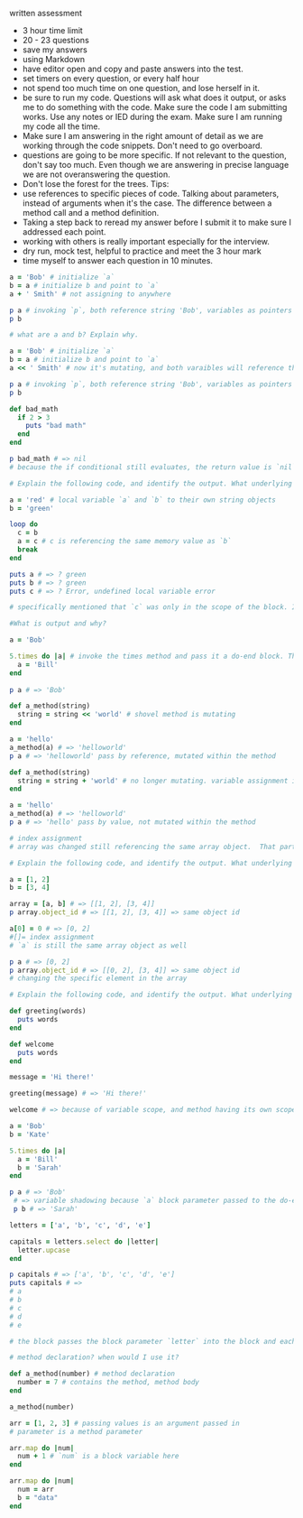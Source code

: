 written assessment
  - 3 hour time limit
  - 20 - 23 questions
  - save my answers
  - using Markdown
  - have editor open and copy and paste answers into the test.
  - set timers on every question, or every half hour
  - not spend too much time on one question, and lose herself in it.
  - be sure to run my code. Questions will ask what does it output, or asks me to do something with the code.  Make sure the code I am submitting works.  Use any notes or IED during the exam.  Make sure I am running my code all the time.
  - Make sure I am answering in the right amount of detail as we are working through the code snippets.  Don't need to go overboard. 
  - questions are going to be more specific. If not relevant to the question, don't say too much. Even though we are answering in precise language we are not overanswering the question.
  - Don't lose the forest for the trees.
Tips:
  - use references to specific pieces of code.  Talking about parameters, instead of arguments when it's the case.  The difference between a method call and a method definition.  
  - Taking a step back to reread my answer before I submit it to make sure I addressed each point.
  - working with others is really important especially for the interview.
  - dry run, mock test, helpful to practice and meet the 3 hour mark
  - time myself to answer each question in 10 minutes.

```Ruby
a = 'Bob' # initialize `a`
b = a # initialize b and point to `a`
a + ' Smith' # not assigning to anywhere

p a # invoking `p`, both reference string 'Bob', variables as pointers
p b

# what are a and b? Explain why.

a = 'Bob' # initialize `a`
b = a # initialize b and point to `a`
a << ' Smith' # now it's mutating, and both varaibles will reference the mutated string object

p a # invoking `p`, both reference string 'Bob', variables as pointers
p b

def bad_math
  if 2 > 3
    puts "bad math"
  end
end

p bad_math # => nil
# because the if conditional still evaluates, the return value is `nil`.

# Explain the following code, and identify the output. What underlying concepts does this demonstrate?

a = 'red' # local variable `a` and `b` to their own string objects
b = 'green'

loop do
  c = b
  a = c # c is referencing the same memory value as `b`
  break
end

puts a # => ? green
puts b # => ? green
puts c # => ? Error, undefined local variable error

# specifically mentioned that `c` was only in the scope of the block. Important to note that `c` doesn't come until last, so the two "green" strings will still be output.

#What is output and why?

a = 'Bob'

5.times do |a| # invoke the times method and pass it a do-end block. The local variable in the outer scope is inaccessible because of variable shadowing.
  a = 'Bill'
end
 
p a # => 'Bob'

def a_method(string)
  string = string << 'world' # shovel method is mutating
end

a = 'hello'
a_method(a) # => 'helloworld'
p a # => 'helloworld' pass by reference, mutated within the method

def a_method(string)
  string = string + 'world' # no longer mutating. variable assignment is not a mutating method.
end

a = 'hello'
a_method(a) # => 'helloworld'
p a # => 'hello' pass by value, not mutated within the method

# index assignment
# array was changed still referencing the same array object.  That particular element at index 0 was reassigned.  

# Explain the following code, and identify the output. What underlying concepts does this demonstrate?

a = [1, 2]
b = [3, 4]

array = [a, b] # => [[1, 2], [3, 4]]
p array.object_id # => [[1, 2], [3, 4]] => same object id

a[0] = 0 # => [0, 2]
#[]= index assignment
# `a` is still the same array object as well

p a # => [0, 2]
p array.object_id # => [[0, 2], [3, 4]] => same object id
# changing the specific element in the array

# Explain the following code, and identify the output. What underlying concepts does this demonstrate.

def greeting(words)
  puts words
end

def welcome
  puts words
end

message = 'Hi there!'

greeting(message) # => 'Hi there!'

welcome # => because of variable scope, and method having its own scope, NameError referencing line where it's actually happening

a = 'Bob'
b = 'Kate'

5.times do |a|
  a = 'Bill'
  b = 'Sarah'
end

p a # => 'Bob'
 # => variable shadowing because `a` block parameter passed to the do-end block. `a = 'Bill'` will do nothing and reassign local variable `a` inside the block.  Since `b` is defined outside the block it is accessible outside the block.
 p b # => 'Sarah'

letters = ['a', 'b', 'c', 'd', 'e']

capitals = letters.select do |letter|
  letter.upcase
end

p capitals # => ['a', 'b', 'c', 'd', 'e']
puts capitals # =>
# a
# b
# c
# d
# e

# the block passes the block parameter `letter` into the block and each letter will have the `upcase` method called on it.  The `select` method returns values that evaluate to `true` when evaluated by the block.  The elements all evaluate to truthy.  Evaluate whatever is in the code block and keeps whatever evaluates to truthy.  It does return everything in the array in this case because Ruby considers all strings as truthy.  `capitals` is being passed to `puts` as an argument.

# method declaration? when would I use it? 

def a_method(number) # method declaration
  number = 7 # contains the method, method body
end

a_method(number)

arr = [1, 2, 3] # passing values is an argument passed in
# parameter is a method parameter

arr.map do |num|
  num + 1 # `num` is a block variable here
end

arr.map do |num|
  num = arr
  b = "data"
end
```